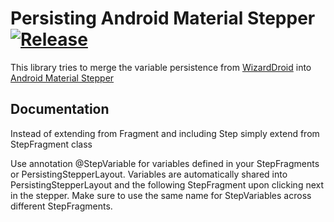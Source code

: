 # Persisting Android Material Stepper [![Release](https://jitpack.io/v/LucasR93/persisting-android-material-stepper.svg)](https://jitpack.io/#LucasR93/persisting-android-material-stepper.svg)

This library tries to merge the variable persistence from [WizardDroid](https://github.com/Nimrodda/WizarDroid) into  [Android Material Stepper](https://github.com/stepstone-tech/android-material-stepper)



## Documentation
Instead of extending from Fragment and including Step simply extend from StepFragment class

Use annotation @StepVariable for variables defined in your StepFragments or PersistingStepperLayout. Variables are automatically shared into PersistingStepperLayout and the following StepFragment upon clicking next in the stepper.
Make sure to use the same name for StepVariables across different StepFragments.